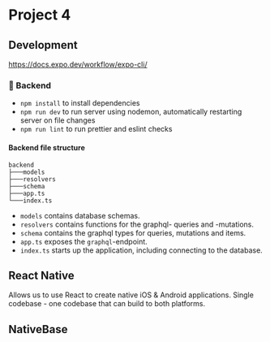 # Project 4

## Development

<!-- TODO: Add commands -->

https://docs.expo.dev/workflow/expo-cli/

### 🌆 Backend

- `npm install` to install dependencies
- `npm run dev` to run server using nodemon, automatically restarting server on file changes
- `npm run lint` to run prettier and eslint checks

#### Backend file structure

```
backend
├───models
├───resolvers
├───schema
├───app.ts
└───index.ts
```

- `models` contains database schemas.
- `resolvers` contains functions for the graphql- queries and -mutations.
- `schema` contains the graphql types for queries, mutations and items.
- `app.ts` exposes the `graphql`-endpoint.
- `index.ts` starts up the application, including connecting to the database.

## React Native

Allows us to use React to create native iOS & Android applications. Single codebase - one codebase that can build to both platforms.

## NativeBase

<!-- TODO: Add info about NativeBase library -->